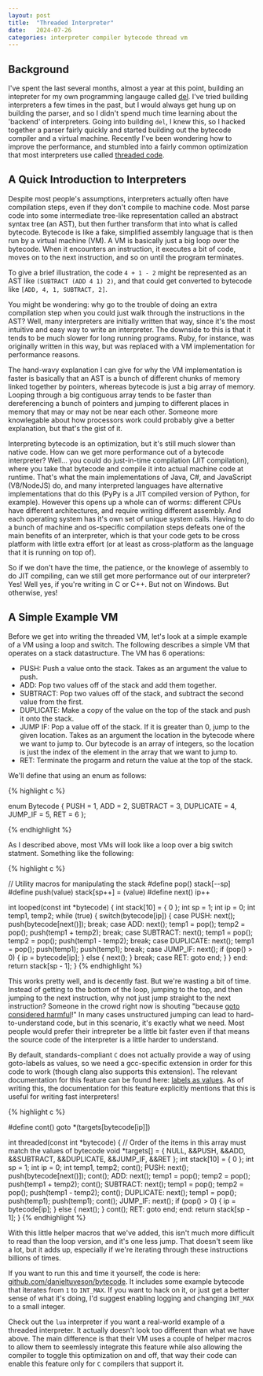 ```yaml
---
layout: post
title:  "Threaded Interpreter"
date:   2024-07-26 
categories: interpreter compiler bytecode thread vm
---
```


## Background

I've spent the last several months, almost a year at this point, building an intepreter for my own programming langauge called [del](https://github.com/danieltuveson/del). I've tried building interpreters a few times in the past, but I would always get hung up on building the parser, and so I didn't spend much time learning about the 'backend' of interpreters. Going into building `del`, I knew this, so I hacked together a parser fairly quickly and started building out the bytecode compiler and a virtual machine. Recently I've been wondering how to improve the performance, and stumbled into a fairly common optimization that most interpreters use called [threaded code](https://en.wikipedia.org/wiki/Threaded_code).

## A Quick Introduction to Interpreters

Despite most people's assumptions, interpreters actually often have compilation steps, even if they don't compile to machine code. Most parse code into some intermediate tree-like representation called an abstract syntax tree (an AST), but then further transform that into what is called bytecode. Bytecode is like a fake, simplified assembly language that is then run by a virtual machine (VM). A VM is basically just a big loop over the bytecode. When it encounters an instruction, it executes a bit of code, moves on to the next instruction, and so on until the program terminates.

To give a brief illustration, the code `4 + 1 - 2` might be represented as an AST like `(SUBTRACT (ADD 4 1) 2)`, and that could get converted to bytecode like `[ADD, 4, 1, SUBTRACT, 2]`.

You might be wondering: why go to the trouble of doing an extra compilation step when you could just walk through the instructions in the AST? Well, many interpreters are initially written that way, since it's the most intuitive and easy way to write an interpreter. The downside to this is that it tends to be much slower for long running programs. Ruby, for instance, was originally written in this way, but was replaced with a VM implementation for performance reasons.

The hand-wavy explanation I can give for why the VM implementation is faster is basically that an AST is a bunch of different chunks of memory linked together by pointers, whereas bytecode is just a big array of memory. Looping through a big contiguous array tends to be faster than dereferencing a bunch of pointers and jumping to different places in memory that may or may not be near each other. Someone more knowlegable about how processors work could probably give a better explanation, but that's the gist of it.

Interpreting bytecode is an optimization, but it's still much slower than native code. How can we get more performance out of a bytecode interpreter? Well... you could do just-in-time compilation (JIT compilation), where you take that bytecode and compile it into actual machine code at runtime. That's what the main implementations of Java, C#, and JavaScript (V8/NodeJS) do, and many interpreted languages have alternative implementations that do this (PyPy is a JIT compiled version of Python, for example). However this opens up a whole can of worms: different CPUs have different architectures, and require writing different assembly. And each operating system has it's own set of unique system calls. Having to do a bunch of machine and os-specific compilation steps defeats one of the main benefits of an interpreter, which is that your code gets to be cross platform with little extra effort (or at least as cross-platform as the language that it is running on top of).

So if we don't have the time, the patience, or the knowlege of assembly to do JIT compiling, can we still get more performance out of our interpreter? Yes! Well yes, if you're writing in C or C++. But not on Windows. But otherwise, yes!

## A Simple Example VM

Before we get into writing the threaded VM, let's look at a simple example of a VM using a loop and switch. The following describes a simple VM that operates on a stack datastructure. The VM has 6 operations:
- PUSH: Push a value onto the stack. Takes as an argument the value to push.
- ADD: Pop two values off of the stack and add them together.
- SUBTRACT: Pop two values off of the stack, and subtract the second value from the first.
- DUPLICATE: Make a copy of the value on the top of the stack and push it onto the stack.
- JUMP IF: Pop a value off of the stack. If it is greater than 0, jump to the given location. Takes as an argument the location in the bytecode where we want to jump to. Our bytecode is an array of integers, so the location is just the index of the element in the array that we want to jump to.
- RET: Terminate the progarm and return the value at the top of the stack.

We'll define that using an enum as follows:

{% highlight c %}  

enum Bytecode {
    PUSH = 1,
    ADD = 2,
    SUBTRACT = 3,
    DUPLICATE = 4,
    JUMP_IF = 5,
    RET = 6
};

{% endhighlight %}

As I described above, most VMs will look like a loop over a big switch statment. Something like the following:

{% highlight c %}  

// Utility macros for manipulating the stack
#define pop() stack[--sp]
#define push(value) stack[sp++] = (value)
#define next() ip++

int looped(const int *bytecode)
{
    int stack[10] = { 0 };
    int sp = 1;
    int ip = 0;
    int temp1, temp2;
    while (true) {
        switch(bytecode[ip]) {
            case PUSH:
                next();
                push(bytecode[next()]);
                break;
            case ADD:
                next();
                temp1 = pop();
                temp2 = pop();
                push(temp1 + temp2);
                break;
            case SUBTRACT:
                next();
                temp1 = pop();
                temp2 = pop();
                push(temp1 - temp2);
                break;
            case DUPLICATE:
                next();
                temp1 = pop();
                push(temp1);
                push(temp1);
                break;
            case JUMP_IF:
                next();
                if (pop() > 0) {
                    ip = bytecode[ip];
                } else {
                    next();
                }
                break;
            case RET:
                goto end;
        }
    }
    end:
    return stack[sp - 1];
}
{% endhighlight %}

This works pretty well, and is decently fast. But we're wasting a bit of time. Instead of getting to the bottom of the loop, jumping to the top, and then jumping to the next instruction, why not just jump straight to the next instruction? Someone in the crowd right now is shouting "because [goto considered harmful](https://homepages.cwi.nl/~storm/teaching/reader/Dijkstra68.pdf)!" In many cases unstructured jumping can lead to hard-to-understand code, but in this scenario, it's exactly what we need. Most people would prefer their intrepreter be a little bit faster even if that means the source code of the interpreter is a little harder to understand. 

By default, standards-compliant `C` does not actually provide a way of using goto-labels as values, so we need a gcc-specific extension in order for this code to work (though clang also supports this extension). The relevant documentation for this feature can be found here: [labels as values](https://gcc.gnu.org/onlinedocs/gcc/Labels-as-Values.html). As of writing this, the documentation for this feature explicitly mentions that this is useful for writing fast interpreters!

{% highlight c %}  

#define cont() goto *(targets[bytecode[ip]])

int threaded(const int *bytecode)
{
    // Order of the items in this array must match the values of bytecode
    void *targets[] = { NULL, &&PUSH, &&ADD, &&SUBTRACT, &&DUPLICATE, &&JUMP_IF, &&RET };
    int stack[10] = { 0 };
    int sp = 1;
    int ip = 0;
    int temp1, temp2;
    cont();
    PUSH:
        next();
        push(bytecode[next()]);
        cont();
    ADD:
        next();
        temp1 = pop();
        temp2 = pop();
        push(temp1 + temp2);
        cont();
    SUBTRACT:
        next();
        temp1 = pop();
        temp2 = pop();
        push(temp1 - temp2);
        cont();
    DUPLICATE:
        next();
        temp1 = pop();
        push(temp1);
        push(temp1);
        cont();
    JUMP_IF:
        next();
        if (pop() > 0) {
            ip = bytecode[ip];
        } else {
            next();
        }
        cont();
    RET:
        goto end;
    end:
    return stack[sp - 1];
}
{% endhighlight %}


With this little helper macros that we've added, this isn't much more difficult to read than the loop version, and it's one less jump. That doesn't seem like a lot, but it adds up, especially if we're iterating through these instructions billions of times. 

If you want to run this and time it yourself, the code is here: [github.com/danieltuveson/bytecode](https://github.com/danieltuveson/bytecode). It includes some example bytecode that iterates from `1` to `INT_MAX`. If you want to hack on it, or just get a better sense of what it's doing, I'd suggest enabling logging and changing `INT_MAX` to a small integer.

Check out the `lua` interpreter if you want a real-world example of a threaded interpreter. It actually doesn't look too different than what we have above. The main difference is that their VM uses a couple of helper macros to allow them to seemlessly integrate this feature while also allowing the compiler to toggle this optimization on and off, that way their code can enable this feature only for `C` compilers that support it.

